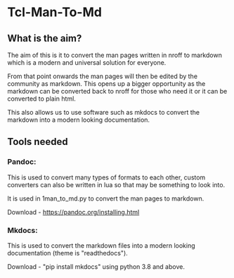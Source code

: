 # Tcl-Man-To-Md

## What is the aim?

The aim of this is it to convert the man pages written in nroff to markdown which is a modern and universal solution for everyone.

From that point onwards the man pages will then be edited by the community as markdown. This opens up a bigger opportunity as the markdown can be converted back to nroff for those who need it or it can be converted to plain html.

This also allows us to use software such as mkdocs to convert the markdown into a modern looking documentation.

## Tools needed

### Pandoc:

This is used to convert many types of formats to each other, custom converters can also be written in lua so that may be something to look into. 

It is used in 1man_to_md.py to convert the man pages to markdown.

Download - https://pandoc.org/installing.html

### Mkdocs:

This is used to convert the markdown files into a modern looking documentation (theme is "readthedocs").

Download - "pip install mkdocs" using python 3.8 and above.
